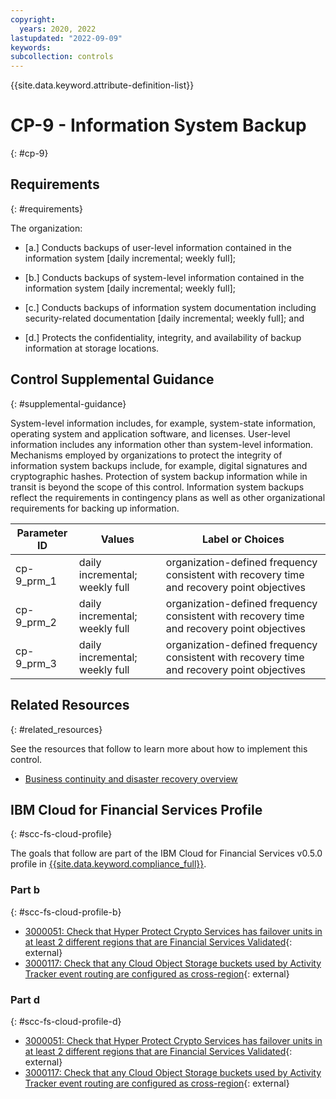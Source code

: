 ```yaml
---
copyright:
  years: 2020, 2022
lastupdated: "2022-09-09"
keywords: 
subcollection: controls
---
```


{{site.data.keyword.attribute-definition-list}}

# CP-9 - Information System Backup
{: #cp-9}

## Requirements
{: #requirements}

The organization:

- \[a.\] Conducts backups of user-level information contained in the information system [daily incremental; weekly full];

- \[b.\] Conducts backups of system-level information contained in the information system [daily incremental; weekly full];

- \[c.\] Conducts backups of information system documentation including security-related documentation [daily incremental; weekly full]; and

- \[d.\] Protects the confidentiality, integrity, and availability of backup information at storage locations.

## Control Supplemental Guidance
{: #supplemental-guidance}

System-level information includes, for example, system-state information, operating system and application software, and licenses. User-level information includes any information other than system-level information. Mechanisms employed by organizations to protect the integrity of information system backups include, for example, digital signatures and cryptographic hashes. Protection of system backup information while in transit is beyond the scope of this control. Information system backups reflect the requirements in contingency plans as well as other organizational requirements for backing up information.

| Parameter ID | Values | Label or Choices |
|---|---|---|
| cp-9_prm_1 | daily incremental; weekly full | organization-defined frequency consistent with recovery time and recovery point objectives |
| cp-9_prm_2 | daily incremental; weekly full | organization-defined frequency consistent with recovery time and recovery point objectives |
| cp-9_prm_3 | daily incremental; weekly full | organization-defined frequency consistent with recovery time and recovery point objectives |


## Related Resources
{: #related_resources}

See the resources that follow to learn more about how to implement this control.

- [Business continuity and disaster recovery overview](/docs/framework-financial-services?topic=framework-financial-services-shared-bcdr)

## IBM Cloud for Financial Services Profile
{: #scc-fs-cloud-profile}

The goals that follow are part of the IBM Cloud for Financial Services v0.5.0 profile in [{{site.data.keyword.compliance_full}}](/docs/security-compliance?topic=security-compliance-getting-started).

### Part b
{: #scc-fs-cloud-profile-b}

- [3000051: Check that Hyper Protect Crypto Services has failover units in at least 2 different regions that are Financial Services Validated](https://cloud.ibm.com/security-compliance/goals/3000051?page=profile&profile_id=2799&profile_type=1&profile_name=IBM%20Cloud%20for%20Financial%20Services%20v0.5.0){: external}
- [3000117: Check that any Cloud Object Storage buckets used by Activity Tracker event routing are configured as cross-region](https://cloud.ibm.com/security-compliance/goals/3000117?page=profile&profile_id=2799&profile_type=1&profile_name=IBM%20Cloud%20for%20Financial%20Services%20v0.5.0){: external}

### Part d
{: #scc-fs-cloud-profile-d}

- [3000051: Check that Hyper Protect Crypto Services has failover units in at least 2 different regions that are Financial Services Validated](https://cloud.ibm.com/security-compliance/goals/3000051?page=profile&profile_id=2799&profile_type=1&profile_name=IBM%20Cloud%20for%20Financial%20Services%20v0.5.0){: external}
- [3000117: Check that any Cloud Object Storage buckets used by Activity Tracker event routing are configured as cross-region](https://cloud.ibm.com/security-compliance/goals/3000117?page=profile&profile_id=2799&profile_type=1&profile_name=IBM%20Cloud%20for%20Financial%20Services%20v0.5.0){: external}
